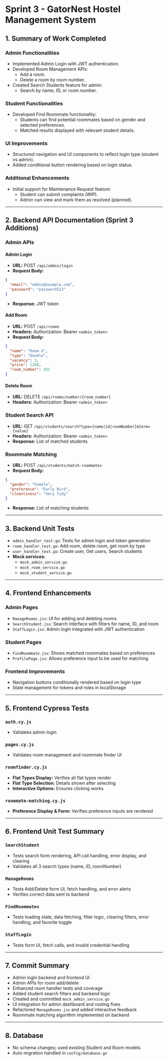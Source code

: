 # Sprint 3 - GatorNest Hostel Management System

## 1. Summary of Work Completed

### Admin Functionalities
- Implemented Admin Login with JWT authentication.
- Developed Room Management APIs:
  - Add a room.
  - Delete a room by room number.
- Created Search Students feature for admin:
  - Search by name, ID, or room number.

### Student Functionalities
- Developed Find Roommate functionality:
  - Students can find potential roommates based on gender and selected preferences.
  - Matched results displayed with relevant student details.

### UI Improvements
- Structured navigation and UI components to reflect login type (student vs admin).
- Added conditional button rendering based on login status.

### Additional Enhancements
- Initial support for Maintenance Request feature:
  - Student can submit complaints (WIP).
  - Admin can view and mark them as resolved (planned).

---

## 2. Backend API Documentation (Sprint 3 Additions)

### Admin APIs

#### Admin Login
- **URL:** POST `/api/admin/login`
- **Request Body:**
```json
{
  "email": "admin@example.com",
  "password": "password123"
}
```
- **Response:** JWT token

#### Add Room
- **URL:** POST `/api/rooms`
- **Headers:** Authorization: Bearer `<admin_token>`
- **Request Body:**
```json
{
  "name": "Room X",
  "type": "Double",
  "vacancy": 3,
  "price": 1200,
  "room_number": 201
}
```

#### Delete Room
- **URL:** DELETE `/api/rooms/number/{room_number}`
- **Headers:** Authorization: Bearer `<admin_token>`

### Student Search API
- **URL:** GET `/api/students/search?type={name|id|roomNumber}&term={value}`
- **Headers:** Authorization: Bearer `<admin_token>`
- **Response:** List of matched students

### Roommate Matching
- **URL:** POST `/api/students/match-roommates`
- **Request Body:**
```json
{
  "gender": "Female",
  "preference": "Early Bird",
  "cleanliness": "Very Tidy"
}
```
- **Response:** List of matching students

---

## 3. Backend Unit Tests

- `admin_handler_test.go`: Tests for admin login and token generation
- `room_handler_test.go`: Add room, delete room, get room by type
- `user_handler_test.go`: Create user, Get users, Search students
- **Mock services:**
  - `mock_admin_service.go`
  - `mock_room_service.go`
  - `mock_student_service.go`

---

## 4. Frontend Enhancements

### Admin Pages
- `ManageRooms.jsx`: UI for adding and deleting rooms
- `SearchStudent.jsx`: Search interface with filters for name, ID, and room
- `StaffLogin.jsx`: Admin login integrated with JWT authentication

### Student Pages
- `FindRoommate.jsx`: Shows matched roommates based on preferences
- `ProfilePage.jsx`: Allows preference input to be used for matching

### Frontend Improvements
- Navigation buttons conditionally rendered based on login type
- State management for tokens and roles in localStorage

---

## 5. Frontend Cypress Tests

### `auth.cy.js`
- Validates admin login

### `pages.cy.js`
- Validates room management and roommate finder UI

### `roomfinder.cy.js`
- **Flat Types Display:** Verifies all flat types render
- **Flat Type Selection:** Details shown after selecting
- **Interactive Options:** Ensures clicking works

### `roommate-matching.cy.js`
- **Preference Display & Form:** Verifies preference inputs are rendered

---

## 6. Frontend Unit Test Summary

### `SearchStudent`
- Tests search form rendering, API call handling, error display, and clearing
- Validates all 3 search types (name, ID, roomNumber)

### `ManageRooms`
- Tests Add/Delete form UI, fetch handling, and error alerts
- Verifies correct data sent to backend

### `FindRoommates`
- Tests loading state, data fetching, filter logic, clearing filters, error handling, and favorite toggle

### `StaffLogin`
- Tests form UI, fetch calls, and invalid credential handling

---

## 7. Commit Summary
- Admin login backend and frontend UI
- Admin APIs for room add/delete
- Enhanced room handler tests and coverage
- Added student search filters and backend logic
- Created and committed `mock_admin_service.go`
- UI integration for admin dashboard and routing fixes
- Refactored `ManageRooms.jsx` and added interactive feedback
- Roommate matching algorithm implemented on backend

---

## 8. Database
- No schema changes; used existing Student and Room models
- Auto migration handled in `config/database.go`

